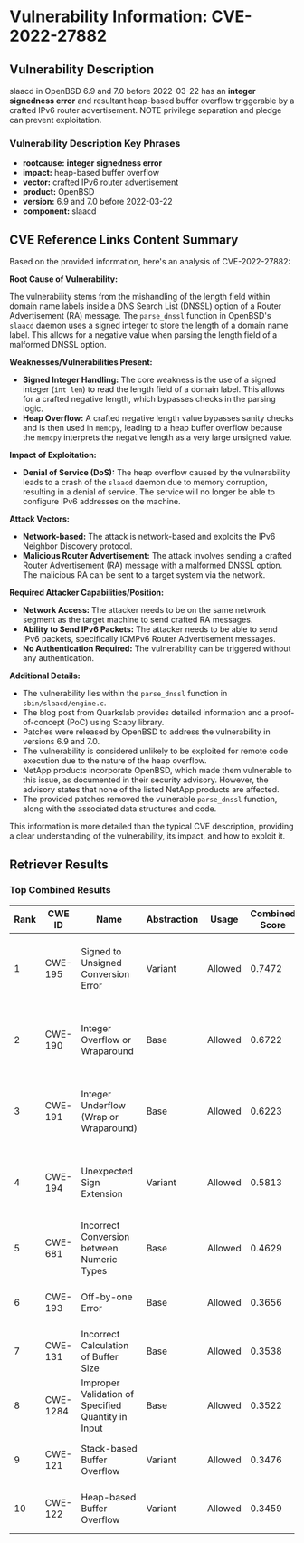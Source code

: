 # Vulnerability Information: CVE-2022-27882

## Vulnerability Description
slaacd in OpenBSD 6.9 and 7.0 before 2022-03-22 has an **integer signedness error** and resultant heap-based buffer overflow triggerable by a crafted IPv6 router advertisement. NOTE privilege separation and pledge can prevent exploitation.

### Vulnerability Description Key Phrases
- **rootcause:** **integer signedness error**
- **impact:** heap-based buffer overflow
- **vector:** crafted IPv6 router advertisement
- **product:** OpenBSD
- **version:** 6.9 and 7.0 before 2022-03-22
- **component:** slaacd

## CVE Reference Links Content Summary
Based on the provided information, here's an analysis of CVE-2022-27882:

**Root Cause of Vulnerability:**

The vulnerability stems from the mishandling of the length field within domain name labels inside a DNS Search List (DNSSL) option of a Router Advertisement (RA) message. The `parse_dnssl` function in OpenBSD's `slaacd` daemon uses a signed integer to store the length of a domain name label. This allows for a negative value when parsing the length field of a malformed DNSSL option.

**Weaknesses/Vulnerabilities Present:**

*   **Signed Integer Handling:** The core weakness is the use of a signed integer (`int len`) to read the length field of a domain label. This allows for a crafted negative length, which bypasses checks in the parsing logic.
*   **Heap Overflow:**  A crafted negative length value bypasses sanity checks and is then used in `memcpy`, leading to a heap buffer overflow because the `memcpy` interprets the negative length as a very large unsigned value.

**Impact of Exploitation:**

*   **Denial of Service (DoS):**  The heap overflow caused by the vulnerability leads to a crash of the `slaacd` daemon due to memory corruption, resulting in a denial of service. The service will no longer be able to configure IPv6 addresses on the machine.

**Attack Vectors:**

*   **Network-based:** The attack is network-based and exploits the IPv6 Neighbor Discovery protocol.
*   **Malicious Router Advertisement:** The attack involves sending a crafted Router Advertisement (RA) message with a malformed DNSSL option. The malicious RA can be sent to a target system via the network.

**Required Attacker Capabilities/Position:**

*   **Network Access:** The attacker needs to be on the same network segment as the target machine to send crafted RA messages.
*   **Ability to Send IPv6 Packets:** The attacker needs to be able to send IPv6 packets, specifically ICMPv6 Router Advertisement messages.
*   **No Authentication Required:** The vulnerability can be triggered without any authentication.

**Additional Details:**

*   The vulnerability lies within the `parse_dnssl` function in `sbin/slaacd/engine.c`.
*   The blog post from Quarkslab provides detailed information and a proof-of-concept (PoC) using Scapy library.
*   Patches were released by OpenBSD to address the vulnerability in versions 6.9 and 7.0.
*   The vulnerability is considered unlikely to be exploited for remote code execution due to the nature of the heap overflow.
*   NetApp products incorporate OpenBSD, which made them vulnerable to this issue, as documented in their security advisory. However, the advisory states that none of the listed NetApp products are affected.
*   The provided patches removed the vulnerable `parse_dnssl` function, along with the associated data structures and code.

This information is more detailed than the typical CVE description, providing a clear understanding of the vulnerability, its impact, and how to exploit it.

## Retriever Results

### Top Combined Results

| Rank | CWE ID | Name | Abstraction | Usage | Combined Score | Retrievers | Individual Scores |
|------|--------|------|-------------|-------|---------------|------------|-------------------|
| 1 | CWE-195 | Signed to Unsigned Conversion Error | Variant | Allowed | 0.7472 | dense, sparse, graph | dense: 0.526, sparse: 0.389, graph: 0.905 |
| 2 | CWE-190 | Integer Overflow or Wraparound | Base | Allowed | 0.6722 | dense, sparse, graph | dense: 0.583, sparse: 0.187, graph: 0.764 |
| 3 | CWE-191 | Integer Underflow (Wrap or Wraparound) | Base | Allowed | 0.6223 | dense, sparse, graph | dense: 0.587, sparse: 0.196, graph: 0.605 |
| 4 | CWE-194 | Unexpected Sign Extension | Variant | Allowed | 0.5813 | dense, sparse, graph | dense: 0.558, sparse: 0.171, graph: 0.707 |
| 5 | CWE-681 | Incorrect Conversion between Numeric Types | Base | Allowed | 0.4629 | sparse, graph | sparse: 0.184, graph: 1.000 |
| 6 | CWE-193 | Off-by-one Error | Base | Allowed | 0.3656 | dense, sparse | dense: 0.545, sparse: 0.162 |
| 7 | CWE-131 | Incorrect Calculation of Buffer Size | Base | Allowed | 0.3538 | dense, sparse | dense: 0.536, sparse: 0.149 |
| 8 | CWE-1284 | Improper Validation of Specified Quantity in Input | Base | Allowed | 0.3522 | dense, sparse | dense: 0.530, sparse: 0.152 |
| 9 | CWE-121 | Stack-based Buffer Overflow | Variant | Allowed | 0.3476 | dense, sparse | dense: 0.571, sparse: 0.159 |
| 10 | CWE-122 | Heap-based Buffer Overflow | Variant | Allowed | 0.3459 | dense, sparse | dense: 0.557, sparse: 0.168 |

